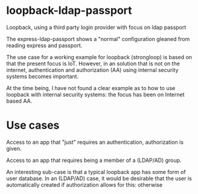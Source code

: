# loopback-ldap-passport
Loopback, using a third party login provider with focus on ldap passport 

The express-ldap-passport shows a "normal" configuration gleaned from reading express and passport.

The use case for a working example for loopback (strongloop) is based on that the present focus is IoT.
However, in an solution that is not on the internet, authentication and authorization (AA) using internal security systems becomes important.

At the time being, I have not found a clear example as to how to use loopback with internal security systems: the focus has been on Internet based AA.

# Use cases
Access to an app that "just" requires an authentication, authorization is given.

Access to an app that requires being a member of a (LDAP/AD) group.

An interesting sub-case is that a typical loopback app has some form of user database. 
In an (LDAP/AD) case, it would be desirable that the user is automatically created if  authorization allows for this: otherwise 